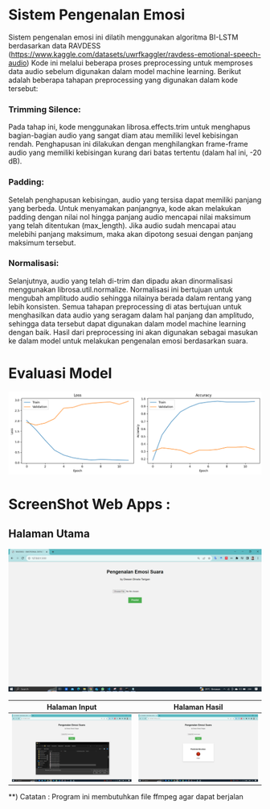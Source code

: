 # Sistem Pengenalan Emosi
Sistem pengenalan emosi ini dilatih menggunakan algoritma BI-LSTM berdasarkan data RAVDESS (https://www.kaggle.com/datasets/uwrfkaggler/ravdess-emotional-speech-audio)
Kode ini melalui beberapa proses preprocessing untuk memproses data audio sebelum digunakan dalam model machine learning. Berikut adalah beberapa tahapan preprocessing yang digunakan dalam kode tersebut:

### Trimming Silence:
Pada tahap ini, kode menggunakan librosa.effects.trim untuk menghapus bagian-bagian audio yang sangat diam atau memiliki level kebisingan rendah. Penghapusan ini dilakukan dengan menghilangkan frame-frame audio yang memiliki kebisingan kurang dari batas tertentu (dalam hal ini, -20 dB).

### Padding:
Setelah penghapusan kebisingan, audio yang tersisa dapat memiliki panjang yang berbeda. Untuk menyamakan panjangnya, kode akan melakukan padding dengan nilai nol hingga panjang audio mencapai nilai maksimum yang telah ditentukan (max_length). Jika audio sudah mencapai atau melebihi panjang maksimum, maka akan dipotong sesuai dengan panjang maksimum tersebut.

### Normalisasi:
Selanjutnya, audio yang telah di-trim dan dipadu akan dinormalisasi menggunakan librosa.util.normalize. Normalisasi ini bertujuan untuk mengubah amplitudo audio sehingga nilainya berada dalam rentang yang lebih konsisten.
Semua tahapan preprocessing di atas bertujuan untuk menghasilkan data audio yang seragam dalam hal panjang dan amplitudo, sehingga data tersebut dapat digunakan dalam model machine learning dengan baik. Hasil dari preprocessing ini akan digunakan sebagai masukan ke dalam model untuk melakukan pengenalan emosi berdasarkan suara.

# Evaluasi Model
![Halaman Utama](evaluasi_model.png)

# ScreenShot Web Apps :

## Halaman Utama
![Halaman Utama](halaman_utama.png)

| Halaman Input | Halaman Hasil |
|----------|----------|
| ![Halaman Input](inputfile.png) | ![Halaman Hasil (0)](HalamanHasil.png) |



**) Catatan : Program ini membutuhkan file ffmpeg agar dapat berjalan